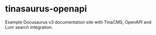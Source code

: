 # tinasaurus-openapi
Example Docusaurus v3 documentation site with TinaCMS, OpenAPI and Lunr search integration.
